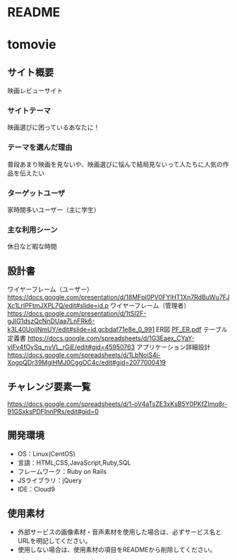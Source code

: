# README 

# tomovie

## サイト概要
映画レビューサイト

### サイトテーマ
映画選びに困っているあなたに！

### テーマを選んだ理由
普段あまり映画を見ないや、映画選びに悩んで結局見ないって人たちに人気の作品を伝えたい

### ターゲットユーザ
家時間多いユーザー（主に学生）

### 主な利用シーン
休日など暇な時間

## 設計書
  ワイヤーフレーム（ユーザー） 
  https://docs.google.com/presentation/d/18MFpl0PV0FYlHT1Xn7RdBuWu7FJXc1LrIPFtmJXPL7Q/edit#slide=id.p 
  ワイヤーフレーム（管理者） 
  https://docs.google.com/presentation/d/1tSI2F-gJIG1dszQcNnDUaa7LnFRk6-k3L40UoijNmUY/edit#slide=id.gcbdaf71e8e_0_991 
  ER図 
  [PF_ER.pdf](https://github.com/furuya-tomoki/tomovie_app/files/6233380/PF_ER.pdf) 
  テーブル定義書 
  https://docs.google.com/spreadsheets/d/1G3Eaex_CYaY-vIFv4fOySq_nvVL_rGiE/edit#gid=45950763 
  アプリケーション詳細設計 
  https://docs.google.com/spreadsheets/d/1LbNoiS4i-XogpQDr39MgiHMJ0CggOC4c/edit#gid=2077000419 

## チャレンジ要素一覧 
  https://docs.google.com/spreadsheets/d/1-oV4aTsZE3xKsB5Y0PKfZImq8r-91GSxksPDFInnPRs/edit#gid=0 

## 開発環境
- OS：Linux(CentOS)
- 言語：HTML,CSS,JavaScript,Ruby,SQL
- フレームワーク：Ruby on Rails
- JSライブラリ：jQuery
- IDE：Cloud9

## 使用素材
- 外部サービスの画像素材・音声素材を使用した場合は、必ずサービス名とURLを明記してください。
- 使用しない場合は、使用素材の項目をREADMEから削除してください。

